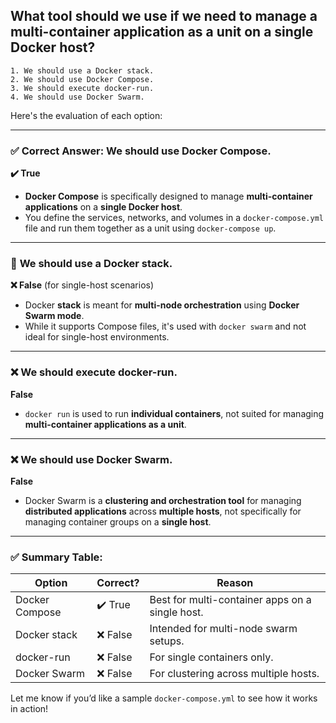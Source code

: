 ## What tool should we use if we need to manage a multi-container application as a unit on a single Docker host?
```
1. We should use a Docker stack.
2. We should use Docker Compose.
3. We should execute docker-run.
4. We should use Docker Swarm.
```

Here's the evaluation of each option:

---

### ✅ **Correct Answer: We should use Docker Compose.**  
**✔️ True**  
- **Docker Compose** is specifically designed to manage **multi-container applications** on a **single Docker host**.
- You define the services, networks, and volumes in a `docker-compose.yml` file and run them together as a unit using `docker-compose up`.

---

### 🔶 **We should use a Docker stack.**  
**❌ False** (for single-host scenarios)  
- Docker **stack** is meant for **multi-node orchestration** using **Docker Swarm mode**.
- While it supports Compose files, it's used with `docker swarm` and not ideal for single-host environments.

---

### ❌ **We should execute docker-run.**  
**False**  
- `docker run` is used to run **individual containers**, not suited for managing **multi-container applications as a unit**.

---

### ❌ **We should use Docker Swarm.**  
**False**  
- Docker Swarm is a **clustering and orchestration tool** for managing **distributed applications** across **multiple hosts**, not specifically for managing container groups on a **single host**.

---

### ✅ Summary Table:

| Option                         | Correct? | Reason |
|-------------------------------|----------|--------|
| Docker Compose                | ✔️ True  | Best for multi-container apps on a single host. |
| Docker stack                  | ❌ False | Intended for multi-node swarm setups. |
| docker-run                    | ❌ False | For single containers only. |
| Docker Swarm                  | ❌ False | For clustering across multiple hosts. |

Let me know if you’d like a sample `docker-compose.yml` to see how it works in action!
